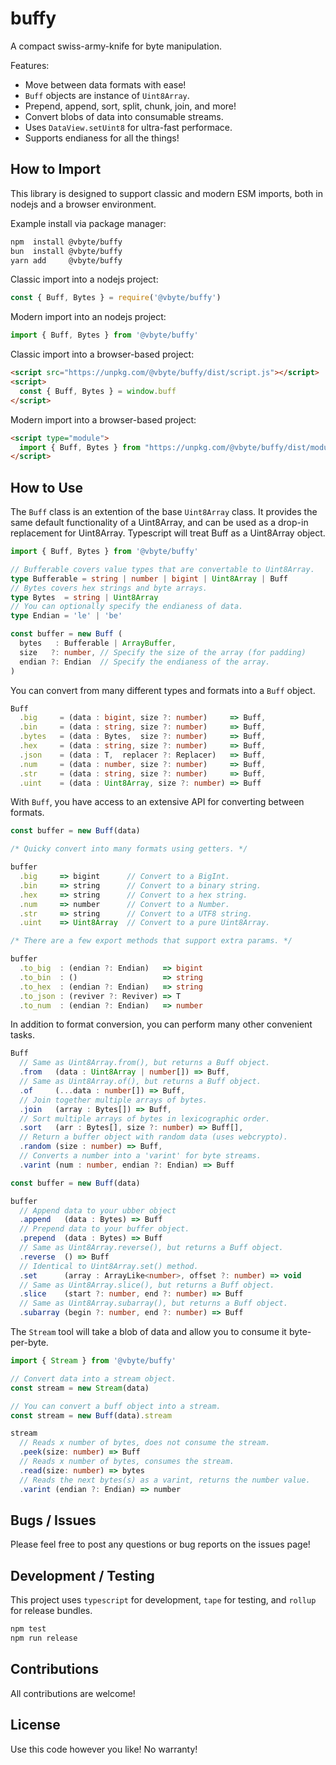 # buffy

A compact swiss-army-knife for byte manipulation.

Features:
 * Move between data formats with ease!
 * `Buff` objects are instance of `Uint8Array`.
 * Prepend, append, sort, split, chunk, join, and more!
 * Convert blobs of data into consumable streams.
 * Uses `DataView.setUint8` for ultra-fast performace.
 * Supports endianess for all the things!

## How to Import

This library is designed to support classic and modern ESM imports, both in nodejs and a browser environment.

Example install via package manager:

```bash
npm  install @vbyte/buffy
bun  install @vbyte/buffy
yarn add     @vbyte/buffy
```

Classic import into a nodejs project:

```ts
const { Buff, Bytes } = require('@vbyte/buffy')
```

Modern import into an nodejs project:

```ts
import { Buff, Bytes } from '@vbyte/buffy'
```

Classic import into a browser-based project:

```html
<script src="https://unpkg.com/@vbyte/buffy/dist/script.js"></script>
<script>
  const { Buff, Bytes } = window.buff
</script>
```

Modern import into a browser-based project:

```html
<script type="module">
  import { Buff, Bytes } from "https://unpkg.com/@vbyte/buffy/dist/module.mjs" 
</script>
```

## How to Use

The `Buff` class is an extention of the base `Uint8Array` class. It provides the same default functionality of a Uint8Array, and can be used as a drop-in replacement for Uint8Array. Typescript will treat Buff as a Uint8Array object.

```ts
import { Buff, Bytes } from '@vbyte/buffy'

// Bufferable covers value types that are convertable to Uint8Array.
type Bufferable = string | number | bigint | Uint8Array | Buff
// Bytes covers hex strings and byte arrays.
type Bytes  = string | Uint8Array
// You can optionally specify the endianess of data.
type Endian = 'le' | 'be'

const buffer = new Buff (
  bytes   : Bufferable | ArrayBuffer,  
  size   ?: number, // Specify the size of the array (for padding)
  endian ?: Endian  // Specify the endianess of the array.
)

```
You can convert from many different types and formats into a `Buff` object.

```ts
Buff
  .big     = (data : bigint, size ?: number)     => Buff,
  .bin     = (data : string, size ?: number)     => Buff,
  .bytes   = (data : Bytes,  size ?: number)     => Buff,
  .hex     = (data : string, size ?: number)     => Buff,
  .json    = (data : T,  replacer ?: Replacer)   => Buff,
  .num     = (data : number, size ?: number)     => Buff,
  .str     = (data : string, size ?: number)     => Buff,
  .uint    = (data : Uint8Array, size ?: number) => Buff
```

With `Buff`, you have access to an extensive API for converting between formats.

```ts
const buffer = new Buff(data)

/* Quicky convert into many formats using getters. */

buffer
  .big     => bigint      // Convert to a BigInt.
  .bin     => string      // Convert to a binary string.
  .hex     => string      // Convert to a hex string.
  .num     => number      // Convert to a Number.
  .str     => string      // Convert to a UTF8 string.
  .uint    => Uint8Array  // Convert to a pure Uint8Array.

/* There are a few export methods that support extra params. */

buffer
  .to_big  : (endian ?: Endian)   => bigint
  .to_bin  : ()                   => string
  .to_hex  : (endian ?: Endian)   => string
  .to_json : (reviver ?: Reviver) => T
  .to_num  : (endian ?: Endian)   => number
```

In addition to format conversion, you can perform many other convenient tasks.

```ts
Buff
  // Same as Uint8Array.from(), but returns a Buff object.
  .from   (data : Uint8Array | number[]) => Buff,
  // Same as Uint8Array.of(), but returns a Buff object.
  .of     (...data : number[]) => Buff,
  // Join together multiple arrays of bytes.
  .join   (array : Bytes[]) => Buff,
  // Sort multiple arrays of bytes in lexicographic order.
  .sort   (arr : Bytes[], size ?: number) => Buff[],
  // Return a buffer object with random data (uses webcrypto).
  .random (size : number) => Buff,
  // Converts a number into a 'varint' for byte streams.
  .varint (num : number, endian ?: Endian) => Buff

const buffer = new Buff(data)

buffer
  // Append data to your ubber object
  .append   (data : Bytes) => Buff
  // Prepend data to your buffer object.
  .prepend  (data : Bytes) => Buff
  // Same as Uint8Array.reverse(), but returns a Buff object.
  .reverse  () => Buff
  // Identical to Uint8Array.set() method.
  .set      (array : ArrayLike<number>, offset ?: number) => void
  // Same as Uint8Array.slice(), but returns a Buff object.
  .slice    (start ?: number, end ?: number) => Buff
  // Same as Uint8Array.subarray(), but returns a Buff object.
  .subarray (begin ?: number, end ?: number) => Buff
```

The `Stream` tool will take a blob of data and allow you to consume it byte-per-byte.

```ts
import { Stream } from '@vbyte/buffy'

// Convert data into a stream object.
const stream = new Stream(data)

// You can convert a buff object into a stream.
const stream = new Buff(data).stream

stream
  // Reads x number of bytes, does not consume the stream.
  .peek(size: number) => Buff
  // Reads x number of bytes, consumes the stream.
  .read(size: number) => bytes
  // Reads the next bytes(s) as a varint, returns the number value.
  .varint (endian ?: Endian) => number
```

## Bugs / Issues

Please feel free to post any questions or bug reports on the issues page!

## Development / Testing

This project uses `typescript` for development, `tape` for testing, and `rollup` for release bundles.

```bash
npm test
npm run release
```

## Contributions

All contributions are welcome!

## License

Use this code however you like! No warranty!
